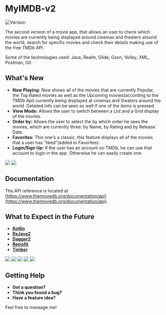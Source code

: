 # MyIMDB-v2
![Version](https://img.shields.io/badge/version-v2.0-blue.svg)

The second version of a movie app, that allows an user to check which movies are currently being displayed around cinemas and theaters around the world, search for specific movies and check their details making use of the free TMDb API.

Some of the technologies used: Java, Realm, Glide, Gson, Volley, XML, Postman, Git

## What's New

* **Now Playing:** Now shows all of the movies that are currently Popular, the Top Rated movies as well as the Upcoming movies(according to the TMDb Api) currently being displayed at cinemas and theaters around the world. Detailed info can be seen as well if one of the items is pressed.
* **View Mode:** Allows the user to switch between a List and a Grid display of the movies.
* **Order by:** Allows the user to select the by which order he sees the movies, which are currently three: by Name, by Rating and by Release Date.
* **Favorites:** This one's a classic, this feature displays all of the movies that a user has "liked"(added to Favorites).
* **Login/Sign Up:** If the user has an account on TMDb, he can use that account to login in the app. Otherwise he can easily create one.


![](https://i.imgur.com/qBPn2xb.png)
![](https://i.imgur.com/nt3vYXg.png)


## Documentation

The API reference is located at [https://www.themoviedb.org/documentation/api](https://www.themoviedb.org/documentation/api).


## What to Expect in the Future

- [**Kotlin**](https://kotlinlang.org/) 
- [**RxJava2**](https://github.com/ReactiveX/RxJava)
- [**Dagger2**](https://github.com/google/dagger)
- [**Retrofit**](https://square.github.io/retrofit/)
- [**Timber**](https://github.com/JakeWharton/timber)

[<img src="https://i.imgur.com/SGi4L9N.png">](https://kotlinlang.org/) [<img src="https://i.imgur.com/YXgVWyw.png">](https://github.com/ReactiveX/RxJava) [<img src="https://i.imgur.com/In44Kmb.png">](https://github.com/google/dagger)
[<img src="https://i.imgur.com/Ms2tAxl.png">](https://square.github.io/retrofit/)
[<img src="https://i.imgur.com/lCeZvZl.png">](https://github.com/JakeWharton/timber)


## Getting Help

- **Got a question?**
- **Think you found a bug?** 
- **Have a feature idea?** 

Feel free to message me!


 






